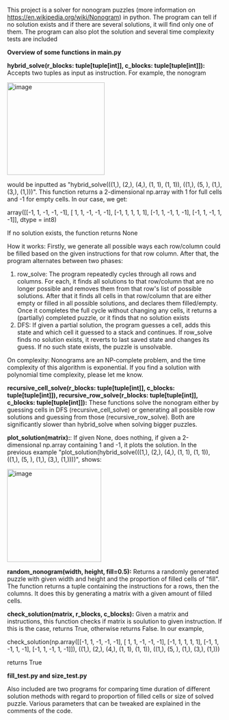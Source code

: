 This project is a solver for nonogram puzzles (more information on https://en.wikipedia.org/wiki/Nonogram) in python. The program can tell if no solution exists and if there are several solutions, it will find only one of them. The program can also plot the solution and several time complexity tests are included

**Overview of some functions in main.py**

**hybrid_solve(r_blocks: tuple[tuple[int]], c_blocks: tuple[tuple[int]]):**
Accepts two tuples as input as instruction. For example, the nonogram

<img width="228" height="216" alt="image" src="https://github.com/user-attachments/assets/a0574108-3fa8-4226-8077-11c6408379d1" />

would be inputted as "hybrid_solve(((1,), (2,), (4,), (1, 1), (1, 1)), ((1,), (5, ), (1,), (3,), (1,)))".
This function returns a 2-dimensional np.array with 1 for full cells and -1 for empty cells. In our case, we get:

array([[-1,  1, -1, -1, -1],
       [ 1,  1, -1, -1, -1],
       [-1,  1,  1,  1,  1],
       [-1,  1, -1,  1, -1],
       [-1,  1, -1,  1, -1]], dtype = int8)

 If no solution exists, the function returns None

 How it works: Firstly, we generate all possible ways each row/column could be filled based on the given instructions for that row column. After that, the program alternates between two phases:
 1. row_solve: The program repeatedly cycles through all rows and columns. For each, it finds all solutions to that row/column that are no longer possible and removes them from that row's list of possible solutions. After that it finds all cells in that row/column that are either empty or filled in all possible solutions, and declares them filled/empty. Once it completes the full cycle without changing any cells, it returns a (partially) completed puzzle, or it finds that no solution exists
 2. DFS: If given a partial solution, the program guesses a cell, adds this state and which cell it guessed to a stack and continues. If row_solve finds no solution exists, it reverts to last saved state and changes its guess. If no such state exists, the puzzle is unsolvable.

On complexity: Nonograms are an NP-complete problem, and the time complexity of this algorithm is exponential. If you find a solution with polynomial time complexity, please let me know.

**recursive_cell_solve(r_blocks: tuple[tuple[int]], c_blocks: tuple[tuple[int]]), recursive_row_solve(r_blocks: tuple[tuple[int]], c_blocks: tuple[tuple[int]]):**
These functions solve the nonogram either by guessing cells in DFS (recursive_cell_solve) or generating all possible row solutions and guessing from those 
(recursive_row_solve). Both are significantly slower than hybrid_solve when solving bigger puzzles.

**plot_solution(matrix):**: If given None, does nothing, if given a 2-dimensional np.array containing 1 and -1, it plots the solution. In the previous example "plot_solution(hybrid_solve(((1,), (2,), (4,), (1, 1), (1, 1)), ((1,), (5, ), (1,), (3,), (1,))))", shows:

<img width="220" height="217.2" alt="image" src="https://github.com/user-attachments/assets/79103424-c645-4800-918e-b318adfa28ed" />

**random_nonogram(width, height, fill=0.5):** Returns a randomly generated puzzle with given width and height and the proportion of filled cells of "fill". The function returns a tuple containing the instructions for a rows, then the columns. It does this by generating a matrix with a given amount of filled cells.

**check_solution(matrix, r_blocks, c_blocks):** Given a matrix and instructions, this function checks if matrix is soulution to given instruction. If this is the case, returns True, otherwise returns False. In our example,

check_solution(np.array([[-1,  1, -1, -1, -1],
       [ 1,  1, -1, -1, -1],
       [-1,  1,  1,  1,  1],
       [-1,  1, -1,  1, -1],
       [-1,  1, -1,  1, -1]]), ((1,), (2,), (4,), (1, 1), (1, 1)), ((1,), (5, ), (1,), (3,), (1,)))
       
returns True

**fill_test.py and size_test.py**

Also included are two programs for comparing time duration of different solution methods with regard to proportion of filled cells or size of solved puzzle. Various parameters that can be tweaked are explained in the comments of the code.
